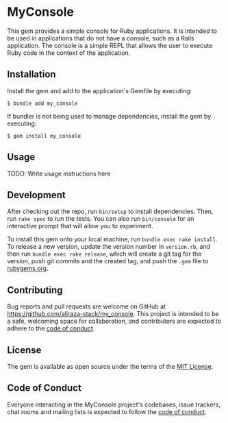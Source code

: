 # MyConsole

This gem provides a simple console for Ruby applications. It is intended to be used in applications that do not have a console, such as a Rails application. The console is a simple REPL that allows the user to execute Ruby code in the context of the application.

## Installation

Install the gem and add to the application's Gemfile by executing:

    $ bundle add my_console

If bundler is not being used to manage dependencies, install the gem by executing:

    $ gem install my_console

## Usage

TODO: Write usage instructions here

## Development

After checking out the repo, run `bin/setup` to install dependencies. Then, run `rake spec` to run the tests. You can also run `bin/console` for an interactive prompt that will allow you to experiment.

To install this gem onto your local machine, run `bundle exec rake install`. To release a new version, update the version number in `version.rb`, and then run `bundle exec rake release`, which will create a git tag for the version, push git commits and the created tag, and push the `.gem` file to [rubygems.org](https://rubygems.org).

## Contributing

Bug reports and pull requests are welcome on GitHub at https://github.com/aliraza-stack/my_console. This project is intended to be a safe, welcoming space for collaboration, and contributors are expected to adhere to the [code of conduct](https://github.com/aliraza-stack/my_console/blob/master/CODE_OF_CONDUCT.md).

## License

The gem is available as open source under the terms of the [MIT License](https://opensource.org/licenses/MIT).

## Code of Conduct

Everyone interacting in the MyConsole project's codebases, issue trackers, chat rooms and mailing lists is expected to follow the [code of conduct](https://github.com/aliraza-stack/my_console/blob/master/CODE_OF_CONDUCT.md).
